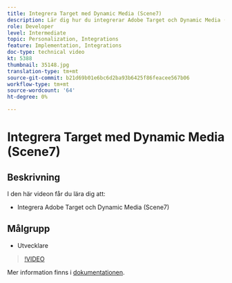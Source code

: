 ```yaml
---
title: Integrera Target med Dynamic Media (Scene7)
description: Lär dig hur du integrerar Adobe Target och Dynamic Media (Scene7).
role: Developer
level: Intermediate
topic: Personalization, Integrations
feature: Implementation, Integrations
doc-type: technical video
kt: 5388
thumbnail: 35148.jpg
translation-type: tm+mt
source-git-commit: b21d69b01e6bc6d2ba93b6425f86feacee567b06
workflow-type: tm+mt
source-wordcount: '64'
ht-degree: 0%

---
```



# Integrera Target med Dynamic Media (Scene7)

## Beskrivning

I den här videon får du lära dig att:

* Integrera Adobe Target och Dynamic Media (Scene7)

## Målgrupp

* Utvecklare

>[!VIDEO](https://video.tv.adobe.com/v/35148/?quality=12)

Mer information finns i [dokumentationen](https://docs.adobe.com/content/help/en/target/using/administer/scene7-settings.html).
